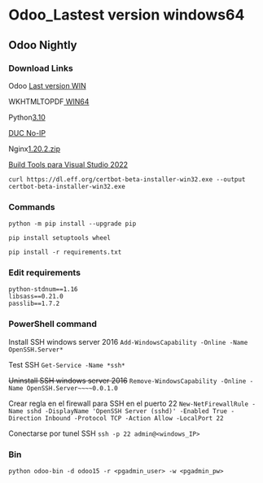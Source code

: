 # Odoo_Lastest version windows64

## Odoo Nightly

### Download Links 

Odoo [Last version WIN](https://nightly.odoo.com/15.0/nightly/windows/odoo_15.0.latest.exe)

WKHTMLTOPDF[ WIN64](https://github.com/wkhtmltopdf/wkhtmltopdf/releases/download/0.12.5/wkhtmltox-0.12.5-1.msvc2015-win64.exe)

Python[3.10](https://www.python.org/ftp/python/3.10.2/python-3.10.2-amd64.exe)

[DUC No-IP](https://www.noip.com/client/DUCSetup_v4_1_1.exe)

Nginx[1.20.2.zip](https://nginx.org/download/nginx-1.20.2.zip)

[Build Tools para Visual Studio 2022](https://aka.ms/vs/17/release/vs_BuildTools.exe)


`curl https://dl.eff.org/certbot-beta-installer-win32.exe --output certbot-beta-installer-win32.exe`




### Commands
```
python -m pip install --upgrade pip
```
```
pip install setuptools wheel
```
```
pip install -r requirements.txt
```



### Edit requirements
```
python-stdnum==1.16
libsass==0.21.0
passlib==1.7.2
```




### PowerShell command
Install SSH windows server 2016
```Add-WindowsCapability -Online -Name OpenSSH.Server*```

Test SSH 
```Get-Service -Name *ssh*```

~~Uninstall SSH windows server 2016~~
```Remove-WindowsCapability -Online -Name OpenSSH.Server~~~~0.0.1.0```

Crear regla en el firewall para SSH en el puerto 22
```New-NetFirewallRule -Name sshd -DisplayName 'OpenSSH Server (sshd)' -Enabled True -Direction Inbound -Protocol TCP -Action Allow -LocalPort 22```

Conectarse por tunel SSH
```ssh -p 22 admin@<windows_IP>```





### Bin
```
python odoo-bin -d odoo15 -r <pgadmin_user> -w <pgadmin_pw>
```
